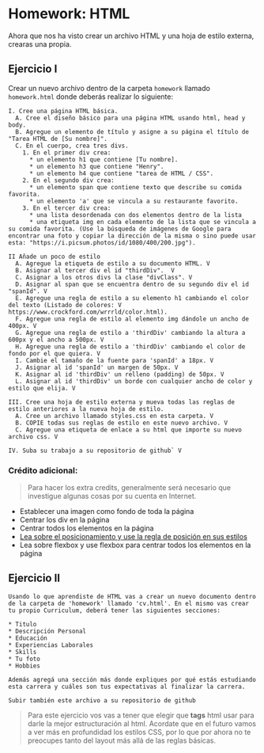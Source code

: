 # Homework: HTML

Ahora que nos ha visto crear un archivo HTML y una hoja de estilo externa, crearas una propia.

## Ejercicio I

Crear un nuevo archivo dentro de la carpeta `homework` llamado `homework.html` donde deberás realizar lo siguiente:
```
I. Cree una página HTML básica.
  A. Cree el diseño básico para una página HTML usando html, head y body.
  B. Agregue un elemento de título y asigne a su página el título de "Tarea HTML de [Su nombre]".
  C. En el cuerpo, crea tres divs.
    1. En el primer div crea:
      * un elemento h1 que contiene [Tu nombre].
      * un elemento h3 que contiene "Henry".
      * un elemento h4 que contiene "tarea de HTML / CSS".
    2. En el segundo div crea:
      * un elemento span que contiene texto que describe su comida favorita.
      * un elemento 'a' que se vincula a su restaurante favorito.
    3. En el tercer div crea:
      * una lista desordenada con dos elementos dentro de la lista
      * una etiqueta img en cada elemento de la lista que se vincula a su comida favorita. (Use la búsqueda de imágenes de Google para encontrar una foto y copiar la dirección de la misma o sino puede usar esta: "https://i.picsum.photos/id/1080/400/200.jpg").
```

```
II Añade un poco de estilo
  A. Agregue la etiqueta de estilo a su documento HTML. V
  B. Asignar al tercer div el id "thirdDiv".  V
  C. Asignar a los otros divs la clase "divClass". V
  D. Asignar al span que se encuentra dentro de su segundo div el id "spanId". V
  E. Agregue una regla de estilo a su elemento h1 cambiando el color del texto (Listado de colores: V https://www.crockford.com/wrrrld/color.html).
  F. Agregue una regla de estilo al elemento img dándole un ancho de 400px. V
  G. Agregue una regla de estilo a 'thirdDiv' cambiando la altura a 600px y el ancho a 500px. V
  H. Agregue una regla de estilo a 'thirdDiv' cambiando el color de fondo por el que quiera. V
  I. Cambie el tamaño de la fuente para 'spanId' a 18px. V
  J. Asignar al id 'spanId' un margen de 50px. V
  K. Asignar al id 'thirdDiv' un relleno (padding) de 50px. V
  L. Asignar al id 'thirdDiv' un borde con cualquier ancho de color y estilo que elija. V
```

```
III. Cree una hoja de estilo externa y mueva todas las reglas de estilo anteriores a la nueva hoja de estilo.
  A. Cree un archivo llamado styles.css en esta carpeta. V
  B. COPIE todas sus reglas de estilo en este nuevo archivo. V 
  C. Agregue una etiqueta de enlace a su html que importe su nuevo archivo css. V
```

```
IV. Suba su trabajo a su repositorio de github` V
```

### Crédito adicional:
>   Para hacer los extra credits, generalmente será necesario que investigue algunas cosas por su cuenta en Internet.

  * Establecer una imagen como fondo de toda la página
  * Centrar los div en la página
  * Centrar todos los elementos en la página
  * [Lea sobre el posicionamiento y use la regla de posición en sus estilos](https://es.learnlayout.com/index.html)
  * Lea sobre flexbox y use flexbox para centrar todos los elementos en la página

## Ejercicio II

```
Usando lo que aprendiste de HTML vas a crear un nuevo documento dentro de la carpeta de 'homework' llamado 'cv.html'. En el mismo vas crear tu propio Curriculum, deberá tener las siguientes secciones:

* Titulo
* Descripción Personal
* Educación
* Experiencias Laborales
* Skills
* Tu foto
* Hobbies

Además agregá una sección más donde expliques por qué estás estudiando esta carrera y cuáles son tus expectativas al finalizar la carrera.

Subir también este archivo a su repositorio de github

```

> Para este ejercicio vos vas a tener que elegir que **tags** html usar para darle la mejor estructuración al html. Acordate que en el futuro vamos a ver más en profundidad los estilos CSS, por lo que por ahora no te preocupes tanto del layout más allá de las reglas básicas.
